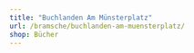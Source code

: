 ```yaml
---
title: "Buchlanden Am Münsterplatz"
url: /bramsche/buchlanden-am-muensterplatz/
shop: Bücher
---
```

